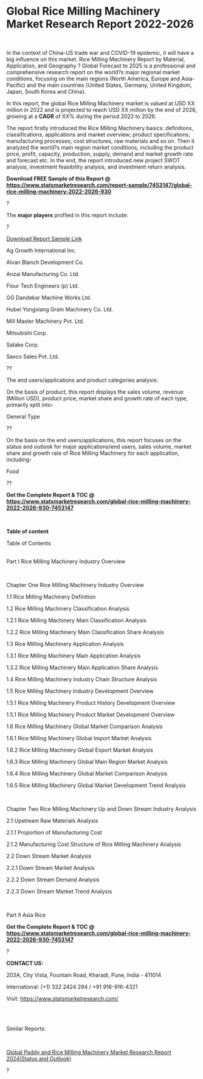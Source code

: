 <h1>Global Rice Milling Machinery Market Research Report 2022-2026</h1><br/><p>In the context of China-US trade war and COVID-19 epidemic, it will have a big influence on this market. Rice Milling Machinery Report by Material, Application, and Geography ? Global Forecast to 2025 is a professional and comprehensive research report on the world?s major regional market conditions, focusing on the main regions (North America, Europe and Asia-Pacific) and the main countries (United States, Germany, United Kingdom, Japan, South Korea and China).</p>
 
 
 
 <p>In this report, the global Rice Milling Machinery market is valued at USD XX million in 2022 and is projected to reach USD XX million by the end of 2026, growing at a <strong>CAGR</strong> of XX% during the period 2022 to 2026.</p>
 
 
 
 <p>The report firstly introduced the Rice Milling Machinery basics: definitions, classifications, applications and market overview; product specifications; manufacturing processes; cost structures, raw materials and so on. Then it analyzed the world?s main region market conditions, including the product price, profit, capacity, production, supply, demand and market growth rate and forecast etc. In the end, the report introduced new project SWOT analysis, investment feasibility analysis, and investment return analysis.</p>
 
 
 
 <div><b>Download FREE Sample of this Report @ <a href="https://www.statsmarketresearch.com/download-free-sample/7453147/global-rice-milling-machinery-2022-2026-930">https://www.statsmarketresearch.com/report-sample/7453147/global-rice-milling-machinery-2022-2026-930</a></b></div>
 
 
 
 <p>? </p>
 
 
 
 <p>The <strong>major players</strong> profiled in this report include:</p>
 
 
 
 <p>? </p>
 
 
 
 <p><a href="https://www.statsmarketresearch.com/download-free-sample/7453147/global-rice-milling-machinery-2022-2026-930">Download Report Sample Link</a></p>
 
 
 
 <p>Ag Growth International Inc.</p>
 
 
 
 <p>Alvan Blanch Development Co.</p>
 
 
 
 <p>Anzai Manufacturing Co. Ltd.</p>
 
 
 
 <p>Flour Tech Engineers (p) Ltd.</p>
 
 
 
 <p>GG Dandekar Machine Works Ltd.</p>
 
 
 
 <p>Hubei Yongxiang Grain Machinery Co. Ltd.</p>
 
 
 
 <p>Mill Master Machinery Pvt. Ltd.</p>
 
 
 
 <p>Mitsubishi Corp.</p>
 
 
 
 <p>Satake Corp.</p>
 
 
 
 <p>Savco Sales Pvt. Ltd.</p>
 
 
 
 <p>??</p>
 
 
 
 <p>The end users/applications and product categories analysis:</p>
 
 
 
 <p>On the basis of product, this report displays the sales volume, revenue (Million USD), product price, market share and growth rate of each type, primarily split into-</p>
 
 
 
 <p>General Type</p>
 
 
 
 <p>??</p>
 
 
 
 <p>On the basis on the end users/applications, this report focuses on the status and outlook for major applications/end users, sales volume, market share and growth rate of Rice Milling Machinery for each application, including-</p>
 
 
 
 <p>Food</p>
 
 
 
 <p>??</p>
 
 
 
 <div><b>Get the Complete Report & TOC @ <a href="https://www.statsmarketresearch.com/global-rice-milling-machinery-2022-2026-930-7453147">https://www.statsmarketresearch.com/global-rice-milling-machinery-2022-2026-930-7453147</a></b></div>
 
 
 
 <p><br />
 
 <b>Table of content</b></p>
 
 
 
 <p>Table of Contents<br />
 
 <br />
 
 Part I Rice Milling Machinery Industry Overview<br />
 
 <br />
 
 Chapter One Rice Milling Machinery Industry Overview<br />
 
 1.1 Rice Milling Machinery Definition<br />
 
 1.2 Rice Milling Machinery Classification Analysis<br />
 
 1.2.1 Rice Milling Machinery Main Classification Analysis<br />
 
 1.2.2 Rice Milling Machinery Main Classification Share Analysis<br />
 
 1.3 Rice Milling Machinery Application Analysis<br />
 
 1.3.1 Rice Milling Machinery Main Application Analysis<br />
 
 1.3.2 Rice Milling Machinery Main Application Share Analysis<br />
 
 1.4 Rice Milling Machinery Industry Chain Structure Analysis<br />
 
 1.5 Rice Milling Machinery Industry Development Overview<br />
 
 1.5.1 Rice Milling Machinery Product History Development Overview<br />
 
 1.5.1 Rice Milling Machinery Product Market Development Overview<br />
 
 1.6 Rice Milling Machinery Global Market Comparison Analysis<br />
 
 1.6.1 Rice Milling Machinery Global Import Market Analysis<br />
 
 1.6.2 Rice Milling Machinery Global Export Market Analysis<br />
 
 1.6.3 Rice Milling Machinery Global Main Region Market Analysis<br />
 
 1.6.4 Rice Milling Machinery Global Market Comparison Analysis<br />
 
 1.6.5 Rice Milling Machinery Global Market Development Trend Analysis<br />
 
 <br />
 
 Chapter Two Rice Milling Machinery Up and Down Stream Industry Analysis<br />
 
 2.1 Upstream Raw Materials Analysis<br />
 
 2.1.1 Proportion of Manufacturing Cost<br />
 
 2.1.2 Manufacturing Cost Structure of Rice Milling Machinery Analysis<br />
 
 2.2 Down Stream Market Analysis<br />
 
 2.2.1 Down Stream Market Analysis<br />
 
 2.2.2 Down Stream Demand Analysis<br />
 
 2.2.3 Down Stream Market Trend Analysis<br />
 
 <br />
 
 Part II Asia Rice</p>
 
 
 
 <div><b>Get the Complete Report & TOC @ <a href="https://www.statsmarketresearch.com/global-rice-milling-machinery-2022-2026-930-7453147">https://www.statsmarketresearch.com/global-rice-milling-machinery-2022-2026-930-7453147</a></b></div>
 
 
 
 <p>? </p>
 
 
 
 <p><b>CONTACT US:</b><br />
 
 203A, City Vista, Fountain Road, Kharadi, Pune, India - 411014<br />
 
 International: (+1) 332 2424 294 / +91 916-916-4321<br />
 
 Visit: <a href="https://www.statsmarketresearch.com/">https://www.statsmarketresearch.com/</a><br />
 
 <br />
 
 <br />
 
 Similar Reports:<br />
 
 <br />
 
 <a href="https://www.statsmarketresearch.com/global-paddy-rice-milling-machinery-2024-444-7909070">Global Paddy and Rice Milling Machinery Market Research Report 2024(Status and Outlook)</a><br />
 
 ? </p>
